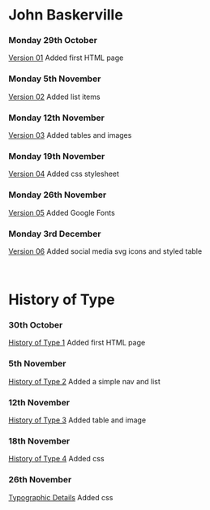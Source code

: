# John Baskerville

### Monday 29th October 

[Version 01](https://meganturtlee.github.io/john_baskerville/baskerville1.html)
Added first HTML page



### Monday 5th November 

[Version 02](https://meganturtlee.github.io/john_baskerville/baskerville2.html)
Added list items



### Monday 12th November

[Version 03](https://meganturtlee.github.io/john_baskerville/baskerville3.html)
Added tables and images



### Monday 19th November

[Version 04](https://meganturtlee.github.io/john_baskerville/baskerville4.html) 
Added css stylesheet


### Monday 26th November

[Version 05](https://meganturtlee.github.io/john_baskerville/baskerville5.html) 
Added Google Fonts



### Monday 3rd December
[Version 06](https://meganturtlee.github.io/john_baskerville/baskerville6.html) 
Added social media svg icons and styled table

<br>

# History of Type

### 30th October 

[History of Type 1](https://meganturtlee.github.io/john_baskerville/History/history1.html) 
Added first HTML page

### 5th November
[History of Type 2](https://meganturtlee.github.io/john_baskerville/History/history2.html)
Added a simple nav and list

### 12th November
[History of Type 3](https://meganturtlee.github.io/john_baskerville/history3.html)
Added table and image

### 18th November
[History of Type 4](https://meganturtlee.github.io/john_baskerville/History/history4.html)
Added css

### 26th November
[Typographic Details](https://meganturtlee.github.io/john_baskerville/History/typographic_exercise.html)
Added css